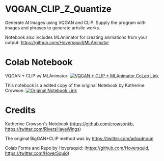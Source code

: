 # VQGAN_CLIP_Z_Quantize
Generate AI Images using VQGAN and CLIP. Supply the program with images and phrases to generate artistic works.

Notebook also includes MLAnimator for creating animations from your output: https://github.com/Hoversquid/MLAnimator


# Colab Notebook
VQGAN + CLIP w/ MLAnimator: [![VQGAN + CLIP + MLAnimator CoLab Link](https://camo.githubusercontent.com/84f0493939e0c4de4e6dbe113251b4bfb5353e57134ffd9fcab6b8714514d4d1/68747470733a2f2f636f6c61622e72657365617263682e676f6f676c652e636f6d2f6173736574732f636f6c61622d62616467652e737667)](https://colab.research.google.com/drive/1djy-WUawvcetuAqWfoEOsPRz_FrpKsCd)

This notebook is a edited copy of the original Notebook by Katherine Crowson: [![Original Notebook Link](https://camo.githubusercontent.com/84f0493939e0c4de4e6dbe113251b4bfb5353e57134ffd9fcab6b8714514d4d1/68747470733a2f2f636f6c61622e72657365617263682e676f6f676c652e636f6d2f6173736574732f636f6c61622d62616467652e737667)](https://colab.research.google.com/drive/1L8oL-vLJXVcRzCFbPwOoMkPKJ8-aYdPN?usp=sharing)


# Credits

Katherine Crowson's Notebook (https://github.com/crowsonkb, https://twitter.com/RiversHaveWings)

The original BigGAN+CLIP method was by https://twitter.com/advadnoun

Colab Forms and Repo by Hoversquid: (https://github.com/Hoversquid, https://twitter.com/HoverSquid)
